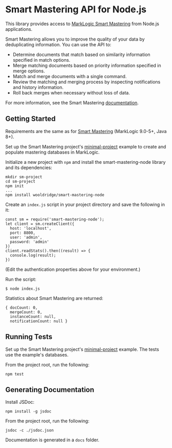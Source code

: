 # Smart Mastering API for Node.js

This library provides access to [MarkLogic Smart Mastering](https://github.com/marklogic-community/smart-mastering-core) from Node.js applications. 

Smart Mastering allows you to improve the quality of your data by deduplicating information. You can use the API to:

- Determine documents that match based on similarity information specified in match options.
- Merge matching documents based on priority information specified in merge options.
- Match and merge documents with a single command.
- Review the matching and merging process by inspecting notifications and history information. 
- Roll back merges when necessary without loss of data.

For more information, see the Smart Mastering [documentation](https://marklogic-community.github.io/smart-mastering-core/).

## Getting Started

Requirements are the same as for [Smart Mastering](https://github.com/marklogic-community/smart-mastering-core) (MarkLogic 9.0-5+, Java 8+).

Set up the Smart Mastering project's [minimal-project](https://github.com/marklogic-community/smart-mastering-core/tree/master/examples/minimal-project) example to create and populate mastering databases in MarkLogic.

Initialize a new project with `npm` and install the smart-mastering-node library and its dependencies:

```
mkdir sm-project
cd sm-project
npm init
...
npm install wooldridge/smart-mastering-node
```

Create an `index.js` script in your project directory and save the following in it:

```
const sm = require('smart-mastering-node');
let client = sm.createClient({
  host: 'localhost',
  port: 8800,
  user: 'admin',
  password: 'admin'
})
client.readStats().then((result) => {
  console.log(result);
})
```

(Edit the authentication properties above for your environment.)

Run the script:

```
$ node index.js
```

Statistics about Smart Mastering are returned:

```
{ docCount: 0,
  mergeCount: 0,
  instanceCount: null,
  notificationCount: null }
```

## Running Tests

Set up the Smart Mastering project's [minimal-project](https://github.com/marklogic-community/smart-mastering-core/tree/master/examples/minimal-project) example. The tests use the example's databases.

From the project root, run the following:

`npm test`

## Generating Documentation

Install JSDoc:

`npm install -g jsdoc`

From the project root, run the following:

`jsdoc -c ./jsdoc.json`

Documentation is generated in a `docs` folder.
